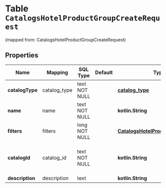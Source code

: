 
# Table `CatalogsHotelProductGroupCreateRequest`
(mapped from: CatalogsHotelProductGroupCreateRequest)

## Properties
Name | Mapping | SQL Type | Default | Type | Description | Notes
---- | ------- | -------- | ------- | ---- | ----------- | -----
**catalogType** | catalog_type | text NOT NULL |  | [**catalog_type**](#CatalogType) |  | 
**name** | name | text NOT NULL |  | **kotlin.String** |  | 
**filters** | filters | long NOT NULL |  | [**CatalogsHotelProductGroupFilters**](CatalogsHotelProductGroupFilters.md) |  |  [foreignkey]
**catalogId** | catalog_id | text NOT NULL |  | **kotlin.String** | Catalog id pertaining to the hotel product group. | 
**description** | description | text |  | **kotlin.String** |  |  [optional]







